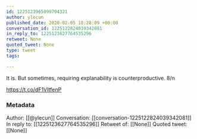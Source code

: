 ```yaml
---
id: 1225123965099704321
author: ylecun
published_date: 2020-02-05 18:28:09 +00:00
conversation_id: 1225122824039342081
in_reply_to: 1225123627764535296
retweet: None
quoted_tweet: None
type: tweet
tags:

---
```


It is.
But sometimes, requiring explanability is counterproductive.
8/n

https://t.co/dF1VItfenP

### Metadata

Author: [[@ylecun]]
Conversation: [[conversation-1225122824039342081]]
In reply to: [[1225123627764535296]]
Retweet of: [[None]]
Quoted tweet: [[None]]

